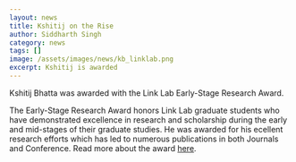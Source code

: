 ```yaml
---
layout: news
title: Kshitij on the Rise
author: Siddharth Singh
category: news
tags: []
image: /assets/images/news/kb_linklab.png
excerpt: Kshitij is awarded 
---
```


Kshitij Bhatta was awarded with the Link Lab Early-Stage Research Award. 

The Early-Stage Research Award honors Link Lab graduate students who have demonstrated excellence in research and scholarship during the early and mid-stages of their graduate studies. He was awarded for his ecellent research efforts which has led to numerous publications in both Journals and Conference. Read more about the award [here](https://engineering.virginia.edu/labs-groups/link-lab/awards).
